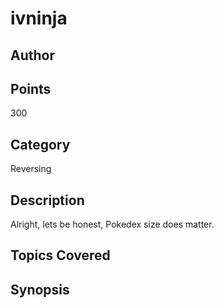 # ivninja
## Author

## Points
300
## Category
Reversing
## Description
Alright, lets be honest, Pokedex size does matter.
## Topics Covered

## Synopsis


